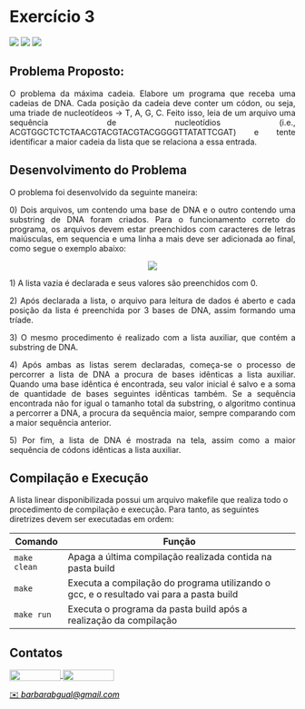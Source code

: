 # Exercício 3

<div style="display: inline-block;">
<img src="https://img.shields.io/badge/C-00599C?style=for-the-badge&logo=c&logoColor=white"/> 
<img src="https://img.shields.io/badge/Visual_Studio_Code-0078D4?style=for-the-badge&logo=visual%20studio%20code&logoColor=white"/> 
<img src="https://img.shields.io/badge/Ubuntu-E95420?style=for-the-badge&logo=ubuntu&logoColor=white"/> 
</a> 
</div>
  
## Problema Proposto:

<p align="justify"> O problema da máxima cadeia. Elabore um programa que receba uma cadeias de DNA. Cada posição da cadeia deve conter um códon, ou seja, uma triade de nucleotídeos → T, A, G, C. Feito isso, leia de um arquivo uma sequência de nucleotídios (i.e., ACGTGGCTCTCTAACGTACGTACGTACGGGGTTATATTCGAT) e tente identificar a maior cadeia da lista que se relaciona a essa entrada.
 </p>

## Desenvolvimento do Problema

<p align="justify"> O problema foi desenvolvido da seguinte maneira: </p>

<p align="justify"> 0) Dois arquivos, um contendo uma base de DNA e o outro contendo uma substring de DNA foram criados. Para o funcionamento correto do programa, os arquivos devem estar preenchidos com caracteres de letras maiúsculas, em sequencia e uma linha a mais deve ser adicionada ao final, como segue o exemplo abaixo:
  
<p align="center">
<img src= https://github.com/barbrina/AEDS-I/blob/master/Tipos%20de%20Dados%20Lista/Exerc%C3%ADcio%203/img/Arquivo.PNG>
</p>

<p align="justify"> 1) A lista vazia é declarada e seus valores são preenchidos com 0.

<p align="justify"> 2) Após declarada a lista, o arquivo para leitura de dados é aberto e cada posição da lista é preenchida por 3 bases de DNA, assim formando uma tríade.

<p align="justify"> 3) O mesmo procedimento é realizado com a lista auxiliar, que contém a substring de DNA.

<p align="justify"> 4) Após ambas as listas serem declaradas, começa-se o processo de percorrer a lista de DNA a procura de bases idênticas a lista auxiliar. Quando uma base idêntica é encontrada, seu valor inicial é salvo e a soma de quantidade de bases seguintes idênticas também. Se a sequência encontrada não for igual o tamanho total da substring, o algoritmo continua a percorrer a DNA, a procura da sequência maior, sempre comparando com a maior sequência anterior.
  
<p align="justify"> 5) Por fim, a lista de DNA é mostrada na tela, assim como a maior sequência de códons idênticas a lista auxiliar. 
  
  
## Compilação e Execução

A lista linear disponibilizada possui um arquivo makefile que realiza todo o procedimento de compilação e execução. Para tanto, as seguintes diretrizes devem ser executadas em ordem:


| Comando                |  Função                                                                                           |                     
| -----------------------| ------------------------------------------------------------------------------------------------- |
|  `make clean`          | Apaga a última compilação realizada contida na pasta build                                        |
|  `make`                | Executa a compilação do programa utilizando o gcc, e o resultado vai para a pasta build           |
|  `make run`            | Executa o programa da pasta build após a realização da compilação                                 |

## Contatos

<div style="display: inline-block;">
<a href="https://t.me/barbrinas">
<img align="center" height="20px" width="90px" src="https://img.shields.io/badge/Telegram-2CA5E0?style=for-the-badge&logo=telegram&logoColor=white"/> 
</a>

<a href="https://www.linkedin.com/in/barbara-gualberto/">
<img align="center" height="20px" width="90px" src="https://img.shields.io/badge/LinkedIn-0077B5?style=for-the-badge&logo=linkedin&logoColor=white"/>
</a>

</div>

<p> </p>


<a style="color:black" href="mailto:barbarabgual@gmail.com?subject=[GitHub]%20Lista%20Linear">
✉️ <i>barbarabgual@gmail.com</i>
</a>


